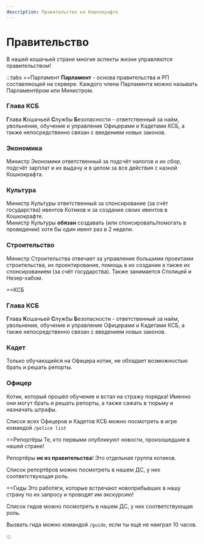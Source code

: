 ```yaml
---
description: Правительство на Кошкокрафте
---
```


# Правительство

В нашей кошачьей стране многие аспекты жизни управляются правительством!

:::tabs
==Парламент
**Парламент** - основа правительства и РП составляющей на сервере. Каждого члена Парламента можно называть Парламентёром или Министром.

### Глава КСБ
**Г**лава **К**ошачьей **С**лужбы **Б**езопасности - ответственный за найм, увольнение, обучение и управление Офицерами и Кадетами КСБ, а также непосредственно связан с введением новых законов.

### Экономика
Министр Экономики ответственный за подсчёт налогов и их сбор, подсчёт зарплат и их выдачу и в целом за все действия с казной Кошкокрафта.

### Культура
Министр Культуры ответственный за спонсирование (за счёт государства) ивентов Котиков и за создание своих ивентов в Кошкокрафте.  
Министр Культуры **обязан** создавать (или спонсировать/помогать в проведении) хотя бы один ивент раз в 2 недели.

### Строительство
Министр Строительства отвечает за управление большими проектами строительства, их проектирование, помощь в их создании а также их спонсированием (за счёт государства). Также занимается Столицей и Незер-хабом.

==КСБ
### Глава КСБ
**Г**лава **К**ошачьей **С**лужбы **Б**езопасности - ответственный за найм, увольнение, обучение и управление Офицерами и Кадетами КСБ, а также непосредственно связан с введением новых законов.

### Кадет
Только обучающийся на Офицера котик, не обладает возможностью брать и решать репорты.

### Офицер
Котик, который прошёл обучение и встал на стражу порядка! Именно они могут брать и решать репорты, а также сажать в тюрьму и назначать штрафы.

Список всех Офицеров и Кадетов КСБ можно посмотреть в игре командой `/police list`

==Репортёры
Те, кто первыми опубликуют новости, произошедшие в нашей стране!

Репортёры **не из правительства**! Это отдельная группа котиков.

Список репортёров можно посмотреть в нашем ДС, у них соответствующая роль.


==Гиды
Это работяги, которые встречают новоприбывших в нашу страну по их запросу и проводят им экскурсию!

Список гидов можно посмотреть в нашем ДС, у них соответствующая роль.

Вызвать гида можно командой `/guide`, если ты ещё не наиграл 10 часов.

:::